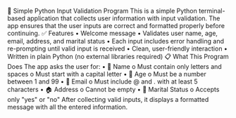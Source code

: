 🐍 Simple Python Input Validation Program
This is a simple Python terminal-based application that collects user information with input validation. The app ensures that the user inputs are correct and formatted properly before continuing.
✅ Features
•	Welcome message
•	Validates user name, age, email, address, and marital status
•	Each input includes error handling and re-prompting until valid input is received
•	Clean, user-friendly interaction
•	Written in plain Python (no external libraries required)
📋 What This Program Does
The app asks the user for:
•	👤 Name
o	Must contain only letters and spaces
o	Must start with a capital letter
•	🎂 Age
o	Must be a number between 1 and 99
•	📧 Email
o	Must include @ and . with at least 5 characters
•	🏠 Address
o	Cannot be empty
•	💍 Marital Status
o	Accepts only "yes" or "no"
After collecting valid inputs, it displays a formatted message with all the entered information.

